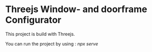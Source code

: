 # Threejs Window- and doorframe Configurator

This project is build with Threejs.

You can run the project by using : *npx serve*


